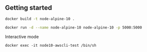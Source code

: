 ## Getting started

```bash
docker build -t node-alpine-10 .

docker run -d --name node-alpine-10 node-alpine-10 -p 5000:5000
```


Interactive mode

```
docker exec -it node10-awscli-test /bin/sh
```
